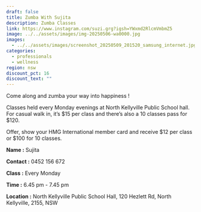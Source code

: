 ```yaml
---
draft: false
title: Zumba With Sujita
description: Zumba Classes
link: https://www.instagram.com/suzi.grg?igsh=YWxmd2RlcmVmbmZ5
image: ../../assets/images/img-20250506-wa0000.jpg
images:
  - ../../assets/images/screenshot_20250509_201520_samsung_internet.jpg
categories:
  - professionals
  - wellness
region: nsw
discount_pct: 16
discount_text: ""
---
```

Come along and zumba your way into happiness ! 

Classes held every Monday evenings at North Kellyville Public School hall. For casual walk in, it’s $15 per class and there’s also a 10 classes pass for $120. 

Offer, show your HMG International member card and receive $12 per class or $100 for 10 classes. 

**Name :** Sujita 

**Contact :** 0452 156 672

**Class :** Every Monday

**Time :** 6.45 pm - 7.45 pm

**Location :** North Kellyville Public School Hall, 120 Hezlett Rd, North Kellyville, 2155, NSW
